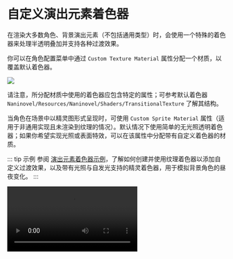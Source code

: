 # 自定义演出元素着色器

在渲染大多数角色、背景演出元素（不包括通用类型）时，会使用一个特殊的着色器来处理半透明叠加并支持各种过渡效果。

你可以在角色配置菜单中通过 `Custom Texture Material` 属性分配一个材质，以覆盖默认着色器。

![](https://i.gyazo.com/8b6c06d2a7ed276f17cb25ecf7bcc4b0.png)

请注意，所分配材质中使用的着色器应包含特定的属性；可参考默认着色器 `Naninovel/Resources/Naninovel/Shaders/TransitionalTexture` 了解其结构。

当角色在场景中以精灵图形式呈现时，可使用 `Custom Sprite Material` 属性（适用于非通用实现且未渲染到纹理的情况）。默认情况下使用简单的无光照透明着色器；如果你希望实现光照或表面特效，可以在该属性中分配带有自定义着色器的材质。

::: tip 示例
参阅 [演出元素着色器示例](/guide/samples#actor-shader)，了解如何创建并使用纹理着色器以添加自定义过渡效果，以及带有光照与自发光支持的精灵着色器，用于模拟背景角色的昼夜变化。
:::

![](https://i.gyazo.com/a9d7fb29d5e076245ac515d673cc155e.mp4)
